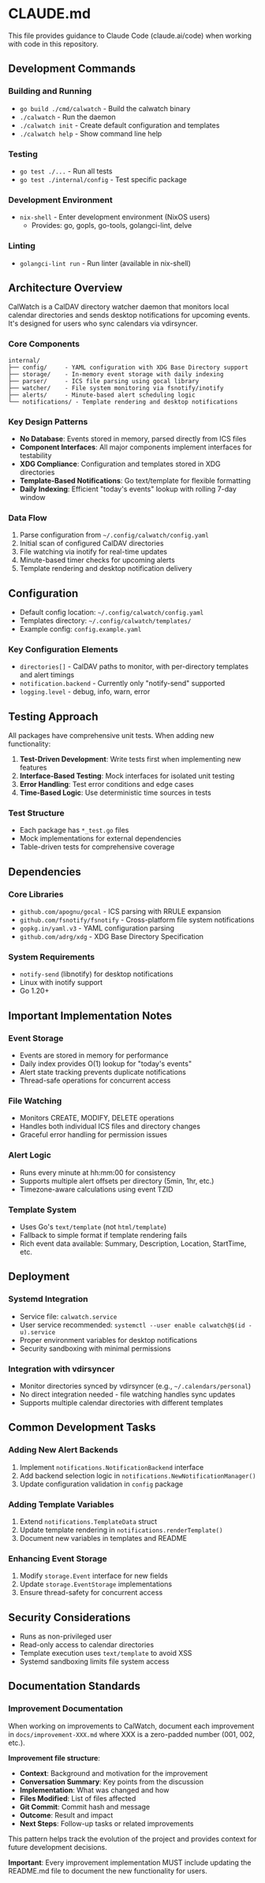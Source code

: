 # CLAUDE.md

This file provides guidance to Claude Code (claude.ai/code) when working with code in this repository.

## Development Commands

### Building and Running
- `go build ./cmd/calwatch` - Build the calwatch binary
- `./calwatch` - Run the daemon
- `./calwatch init` - Create default configuration and templates
- `./calwatch help` - Show command line help

### Testing
- `go test ./...` - Run all tests
- `go test ./internal/config` - Test specific package

### Development Environment
- `nix-shell` - Enter development environment (NixOS users)
  - Provides: go, gopls, go-tools, golangci-lint, delve

### Linting
- `golangci-lint run` - Run linter (available in nix-shell)

## Architecture Overview

CalWatch is a CalDAV directory watcher daemon that monitors local calendar directories and sends desktop notifications for upcoming events. It's designed for users who sync calendars via vdirsyncer.

### Core Components

```
internal/
├── config/     - YAML configuration with XDG Base Directory support
├── storage/    - In-memory event storage with daily indexing  
├── parser/     - ICS file parsing using gocal library
├── watcher/    - File system monitoring via fsnotify/inotify
├── alerts/     - Minute-based alert scheduling logic
└── notifications/ - Template rendering and desktop notifications
```

### Key Design Patterns

- **No Database**: Events stored in memory, parsed directly from ICS files
- **Component Interfaces**: All major components implement interfaces for testability
- **XDG Compliance**: Configuration and templates stored in XDG directories
- **Template-Based Notifications**: Go text/template for flexible formatting
- **Daily Indexing**: Efficient "today's events" lookup with rolling 7-day window

### Data Flow
1. Parse configuration from `~/.config/calwatch/config.yaml`
2. Initial scan of configured CalDAV directories
3. File watching via inotify for real-time updates
4. Minute-based timer checks for upcoming alerts
5. Template rendering and desktop notification delivery

## Configuration

- Default config location: `~/.config/calwatch/config.yaml`
- Templates directory: `~/.config/calwatch/templates/`
- Example config: `config.example.yaml`

### Key Configuration Elements
- `directories[]` - CalDAV paths to monitor, with per-directory templates and alert timings
- `notification.backend` - Currently only "notify-send" supported
- `logging.level` - debug, info, warn, error

## Testing Approach

All packages have comprehensive unit tests. When adding new functionality:

1. **Test-Driven Development**: Write tests first when implementing new features
2. **Interface-Based Testing**: Mock interfaces for isolated unit testing
3. **Error Handling**: Test error conditions and edge cases
4. **Time-Based Logic**: Use deterministic time sources in tests

### Test Structure
- Each package has `*_test.go` files
- Mock implementations for external dependencies
- Table-driven tests for comprehensive coverage

## Dependencies

### Core Libraries
- `github.com/apognu/gocal` - ICS parsing with RRULE expansion
- `github.com/fsnotify/fsnotify` - Cross-platform file system notifications
- `gopkg.in/yaml.v3` - YAML configuration parsing  
- `github.com/adrg/xdg` - XDG Base Directory Specification

### System Requirements
- `notify-send` (libnotify) for desktop notifications
- Linux with inotify support
- Go 1.20+

## Important Implementation Notes

### Event Storage
- Events are stored in memory for performance
- Daily index provides O(1) lookup for "today's events"
- Alert state tracking prevents duplicate notifications
- Thread-safe operations for concurrent access

### File Watching
- Monitors CREATE, MODIFY, DELETE operations
- Handles both individual ICS files and directory changes
- Graceful error handling for permission issues

### Alert Logic
- Runs every minute at hh:mm:00 for consistency
- Supports multiple alert offsets per directory (5min, 1hr, etc.)
- Timezone-aware calculations using event TZID

### Template System
- Uses Go's `text/template` (not `html/template`)
- Fallback to simple format if template rendering fails
- Rich event data available: Summary, Description, Location, StartTime, etc.

## Deployment

### Systemd Integration
- Service file: `calwatch.service`
- User service recommended: `systemctl --user enable calwatch@$(id -u).service`
- Proper environment variables for desktop notifications
- Security sandboxing with minimal permissions

### Integration with vdirsyncer
- Monitor directories synced by vdirsyncer (e.g., `~/.calendars/personal`)
- No direct integration needed - file watching handles sync updates
- Supports multiple calendar directories with different templates

## Common Development Tasks

### Adding New Alert Backends
1. Implement `notifications.NotificationBackend` interface
2. Add backend selection logic in `notifications.NewNotificationManager()`
3. Update configuration validation in `config` package

### Adding Template Variables
1. Extend `notifications.TemplateData` struct
2. Update template rendering in `notifications.renderTemplate()`
3. Document new variables in templates and README

### Enhancing Event Storage
1. Modify `storage.Event` interface for new fields
2. Update `storage.EventStorage` implementations
3. Ensure thread-safety for concurrent access

## Security Considerations

- Runs as non-privileged user
- Read-only access to calendar directories
- Template execution uses `text/template` to avoid XSS
- Systemd sandboxing limits file system access

## Documentation Standards

### Improvement Documentation

When working on improvements to CalWatch, document each improvement in `docs/improvement-XXX.md` where XXX is a zero-padded number (001, 002, etc.).

**Improvement file structure**:
- **Context**: Background and motivation for the improvement
- **Conversation Summary**: Key points from the discussion
- **Implementation**: What was changed and how
- **Files Modified**: List of files affected
- **Git Commit**: Commit hash and message
- **Outcome**: Result and impact
- **Next Steps**: Follow-up tasks or related improvements

This pattern helps track the evolution of the project and provides context for future development decisions.

**Important**: Every improvement implementation MUST include updating the README.md file to document the new functionality for users.